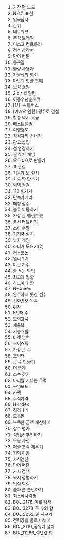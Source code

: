 1. 가장 먼 노드
2. N으로 표현
3. 입국심사
4. 순위
5. 네트워크
6. 추석 트래픽
7. 디스크 컨트롤러
8. 정수 삼각형
9. 단어 변환
10. 등굣길
11. 불량 사용자
12. 자물쇠와 열쇠
13. 다단계 칫솔 판매
14. 보석 쇼핑
15. 2 x n 타일링
16. 이중우선순위큐
17. [1차] 셔틀버스
18. [카카오 인턴] 경주로 건설
19. 합승 택시 요금
20. 베스트앨범
21. 여행경로
22. 징검다리 건너기
23. 광고 삽입
24. 섬 연결하기
25. 길 찾기 게임
26. 모두 0으로 만들기
27. 표 편집
28. 기둥과 보 설치
29. 카드 짝 맞추기
30. 외벽 점검
31. 110 옮기기
32. 단속카메라
33. 매칭 점수
34. 블록 이동하기
35. 가장 긴 팰린드롬
36. 풍선 터트리기
37. 스타 수열
38. 기지국 설치
39. 숫자 게임
40. 스티커 모으기(2)
41. 거스름돈
42. 멀리뛰기
43. 야근 지수
44. 줄 서는 방법
45. 최고의 집합
46. 하노이의 탑
47. N-Queen
48. 완주하지 못한 선수
49. 전화번호 목록
50. 위장
51. K번째 수
52. 모의고사
53. 체육복
54. 기능개발
55. 타겟 넘버
56. 조이스틱
57. 가장 큰 수
58. 프린터
59. 큰 수 만들기
60. 더 맵게
61. 소수 찾기
62. 다리를 지나는 트럭
63. 구명보트
64. 카펫
65. 주식가격
66. H-Index
67. 징검다리
68. 도둑질
69. 부족한 금액 계산하기
70. 상호 평가
71. 직업군 추천하기
72. 모음 사전
73. 퍼즐 조각 채우기
74. 지형 이동
75. 사칙연산
76. 단어 퍼즐
77. 가사 검색
78. 복서 정렬하기
79. 입실 퇴실
80. 금과 은 운반하기
81. 최소직사각형
82. BOJ_2178_미로 탐색
83. BOJ_3273_두 수의 합
84. BOJ_2252_줄 세우기
85. 전력망을 둘로 나누기
86. BOJ_2110_공유기 설치
87. BOJ_11286_절댓값 힙